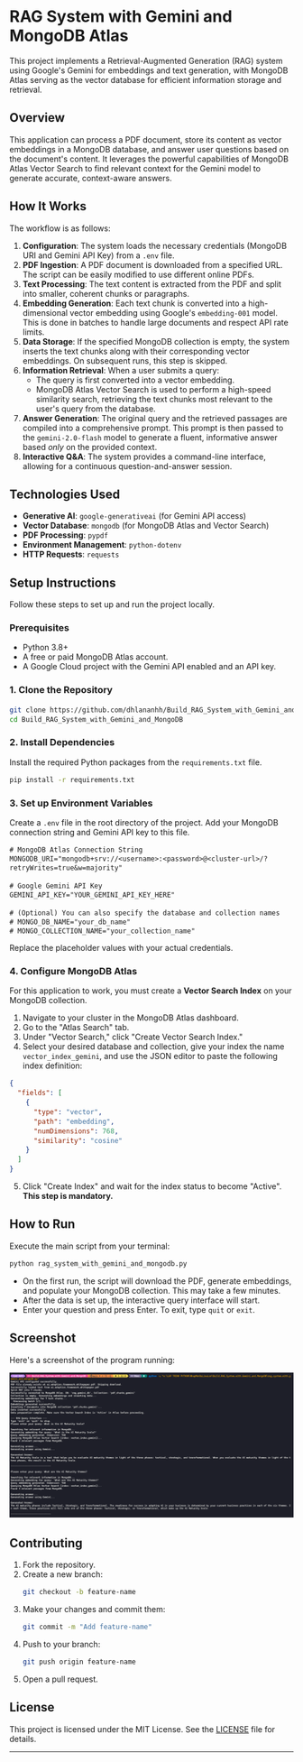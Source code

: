 # RAG System with Gemini and MongoDB Atlas

This project implements a Retrieval-Augmented Generation (RAG) system using Google's Gemini for embeddings and text generation, with MongoDB Atlas serving as the vector database for efficient information storage and retrieval.

## Overview

This application can process a PDF document, store its content as vector embeddings in a MongoDB database, and answer user questions based on the document's content. It leverages the powerful capabilities of MongoDB Atlas Vector Search to find relevant context for the Gemini model to generate accurate, context-aware answers.

## How It Works

The workflow is as follows:

1.  **Configuration**: The system loads the necessary credentials (MongoDB URI and Gemini API Key) from a `.env` file.
2.  **PDF Ingestion**: A PDF document is downloaded from a specified URL. The script can be easily modified to use different online PDFs.
3.  **Text Processing**: The text content is extracted from the PDF and split into smaller, coherent chunks or paragraphs.
4.  **Embedding Generation**: Each text chunk is converted into a high-dimensional vector embedding using Google's `embedding-001` model. This is done in batches to handle large documents and respect API rate limits.
5.  **Data Storage**: If the specified MongoDB collection is empty, the system inserts the text chunks along with their corresponding vector embeddings. On subsequent runs, this step is skipped.
6.  **Information Retrieval**: When a user submits a query:
    - The query is first converted into a vector embedding.
    - MongoDB Atlas Vector Search is used to perform a high-speed similarity search, retrieving the text chunks most relevant to the user's query from the database.
7.  **Answer Generation**: The original query and the retrieved passages are compiled into a comprehensive prompt. This prompt is then passed to the `gemini-2.0-flash` model to generate a fluent, informative answer based _only_ on the provided context.
8.  **Interactive Q&A**: The system provides a command-line interface, allowing for a continuous question-and-answer session.

## Technologies Used

- **Generative AI**: `google-generativeai` (for Gemini API access)
- **Vector Database**: `mongodb` (for MongoDB Atlas and Vector Search)
- **PDF Processing**: `pypdf`
- **Environment Management**: `python-dotenv`
- **HTTP Requests**: `requests`

## Setup Instructions

Follow these steps to set up and run the project locally.

### Prerequisites

- Python 3.8+
- A free or paid MongoDB Atlas account.
- A Google Cloud project with the Gemini API enabled and an API key.

### 1. Clone the Repository

```bash
git clone https://github.com/dhlananhh/Build_RAG_System_with_Gemini_and_MongoDB.git
cd Build_RAG_System_with_Gemini_and_MongoDB
```

### 2. Install Dependencies

Install the required Python packages from the `requirements.txt` file.

```bash
pip install -r requirements.txt
```

### 3. Set up Environment Variables

Create a `.env` file in the root directory of the project. Add your MongoDB connection string and Gemini API key to this file.

```env
# MongoDB Atlas Connection String
MONGODB_URI="mongodb+srv://<username>:<password>@<cluster-url>/?retryWrites=true&w=majority"

# Google Gemini API Key
GEMINI_API_KEY="YOUR_GEMINI_API_KEY_HERE"

# (Optional) You can also specify the database and collection names
# MONGO_DB_NAME="your_db_name"
# MONGO_COLLECTION_NAME="your_collection_name"
```

Replace the placeholder values with your actual credentials.

### 4. Configure MongoDB Atlas

For this application to work, you must create a **Vector Search Index** on your MongoDB collection.

1.  Navigate to your cluster in the MongoDB Atlas dashboard.
2.  Go to the "Atlas Search" tab.
3.  Under "Vector Search," click "Create Vector Search Index."
4.  Select your desired database and collection, give your index the name `vector_index_gemini`, and use the JSON editor to paste the following index definition:

```json
{
  "fields": [
    {
      "type": "vector",
      "path": "embedding",
      "numDimensions": 768,
      "similarity": "cosine"
    }
  ]
}
```

5.  Click "Create Index" and wait for the index status to become "Active". **This step is mandatory.**

## How to Run

Execute the main script from your terminal:

```bash
python rag_system_with_gemini_and_mongodb.py
```

- On the first run, the script will download the PDF, generate embeddings, and populate your MongoDB collection. This may take a few minutes.
- After the data is set up, the interactive query interface will start.
- Enter your question and press Enter. To exit, type `quit` or `exit`.

## Screenshot

Here's a screenshot of the program running:

![ScreenShot](screenshots/image1.png)

## Contributing

1. Fork the repository.
2. Create a new branch:
   ```bash
   git checkout -b feature-name
   ```
3. Make your changes and commit them:
   ```bash
   git commit -m "Add feature-name"
   ```
4. Push to your branch:
   ```bash
   git push origin feature-name
   ```
5. Open a pull request.

## License

This project is licensed under the MIT License. See the [LICENSE](https://github.com/dhlananhh/Build_RAG_System_with_Gemini_and_MongoDB/blob/main/LICENSE) file for details.

---
